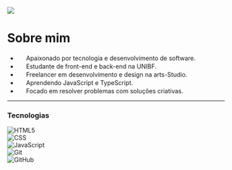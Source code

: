 ![](https://komarev.com/ghpvc/?username=Vzdevelopers&color=006bed)

# Sobre mim

- <img src="https://cdn.jsdelivr.net/gh/phosphor-icons/core/assets/icons/gear-six-bold.svg" width="16" /> Apaixonado por tecnologia e desenvolvimento de software.  
- <img src="https://cdn.jsdelivr.net/gh/phosphor-icons/core/assets/icons/book-open-bold.svg" width="16" /> Estudante de front-end e back-end na UNIBF.  
- <img src="https://cdn.jsdelivr.net/gh/phosphor-icons/core/assets/icons/briefcase-bold.svg" width="16" /> Freelancer em desenvolvimento e design na arts-Studio.  
- <img src="https://cdn.jsdelivr.net/gh/phosphor-icons/core/assets/icons/plant-bold.svg" width="16" /> Aprendendo JavaScript e TypeScript.  
- <img src="https://cdn.jsdelivr.net/gh/phosphor-icons/core/assets/icons/magnifying-glass-bold.svg" width="16" /> Focado em resolver problemas com soluções criativas.

---

### Tecnologias

![HTML5](https://img.shields.io/badge/-HTML5-333333?style=flat&logo=HTML5)  
![CSS](https://img.shields.io/badge/-CSS-333333?style=flat&logo=CSS3&logoColor=1572B6)  
![JavaScript](https://img.shields.io/badge/-JavaScript-333333?style=flat&logo=javascript)  
![Git](https://img.shields.io/badge/-Git-333333?style=flat&logo=git)  
![GitHub](https://img.shields.io/badge/-GitHub-333333?style=flat&logo=github)  
